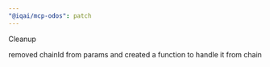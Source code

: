 ```yaml
---
"@iqai/mcp-odos": patch
---
```


Cleanup

removed chainId from params and created a function to handle it from chain
